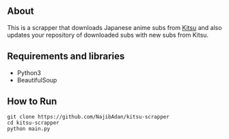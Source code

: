 ## About
This is a scrapper that downloads Japanese anime subs from [Kitsu](https://kitsunekko.net/dirlist.php?dir=subtitles%2Fjapanese%2F) and also updates your repository of downloaded subs with new subs from Kitsu.

## Requirements and libraries
- Python3
- BeautifulSoup

## How to Run
``` 
git clone https://github.com/NajibAdan/kitsu-scrapper
cd kitsu-scrapper
python main.py
```
